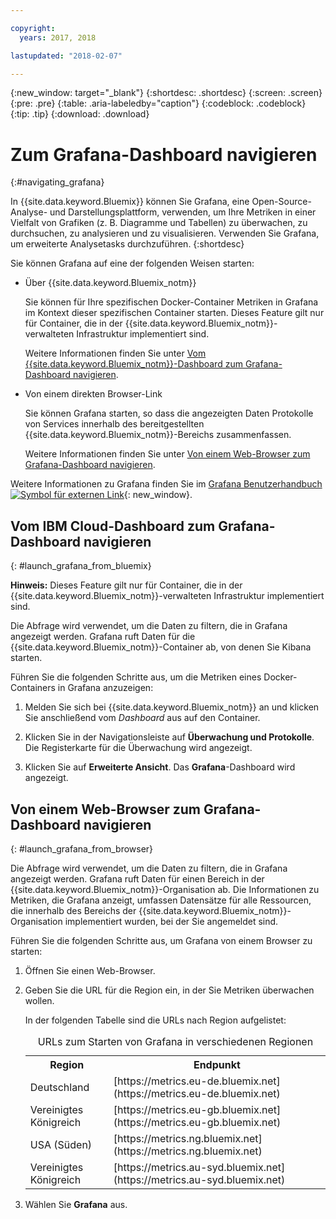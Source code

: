 ```yaml
---

copyright:
  years: 2017, 2018

lastupdated: "2018-02-07"

---
```


{:new_window: target="_blank"}
{:shortdesc: .shortdesc}
{:screen: .screen}
{:pre: .pre}
{:table: .aria-labeledby="caption"}
{:codeblock: .codeblock}
{:tip: .tip}
{:download: .download}


# Zum Grafana-Dashboard navigieren
{:#navigating_grafana}

In {{site.data.keyword.Bluemix}} können Sie Grafana, eine Open-Source-Analyse- und Darstellungsplattform, verwenden, um Ihre Metriken in einer Vielfalt von Grafiken (z. B. Diagramme und Tabellen) zu überwachen, zu durchsuchen, zu analysieren und zu visualisieren. Verwenden Sie Grafana, um erweiterte Analysetasks durchzuführen.
{:shortdesc}

Sie können Grafana auf eine der folgenden Weisen starten:

* Über {{site.data.keyword.Bluemix_notm}}

    Sie können für Ihre spezifischen Docker-Container Metriken in Grafana im Kontext dieser spezifischen Container starten. Dieses Feature gilt nur für Container, die in der {{site.data.keyword.Bluemix_notm}}-verwalteten Infrastruktur implementiert sind. 
    
    Weitere Informationen finden Sie unter [Vom {{site.data.keyword.Bluemix_notm}}-Dashboard zum Grafana-Dashboard navigieren](navigating_grafana.html#launch_grafana_from_bluemix).

* Von einem direkten Browser-Link

    Sie können Grafana starten, so dass die angezeigten Daten Protokolle von Services innerhalb des bereitgestellten {{site.data.keyword.Bluemix_notm}}-Bereichs zusammenfassen.
    
    Weitere Informationen finden Sie unter [Von einem Web-Browser zum Grafana-Dashboard navigieren](navigating_grafana.html#launch_grafana_from_browser).
    
Weitere Informationen zu Grafana finden Sie im [Grafana Benutzerhandbuch![Symbol für externen Link](../../../icons/launch-glyph.svg "Symbol für externen Link")](http://docs.grafana.org/guides/getting_started/){: new_window}.


##  Vom IBM Cloud-Dashboard zum Grafana-Dashboard navigieren
{: #launch_grafana_from_bluemix}

**Hinweis:** Dieses Feature gilt nur für Container, die in der {{site.data.keyword.Bluemix_notm}}-verwalteten Infrastruktur implementiert sind. 

Die Abfrage wird verwendet, um die Daten zu filtern, die in Grafana angezeigt werden. Grafana ruft Daten für die {{site.data.keyword.Bluemix_notm}}-Container ab, von denen Sie Kibana starten. 

Führen Sie die folgenden Schritte aus, um die Metriken eines Docker-Containers in Grafana anzuzeigen:

1. Melden Sie sich bei {{site.data.keyword.Bluemix_notm}} an und klicken Sie anschließend vom *Dashboard* aus auf den Container. 
    
2. Klicken Sie in der Navigationsleiste auf **Überwachung und Protokolle**. Die Registerkarte für die Überwachung wird angezeigt. 
    
3. Klicken Sie auf **Erweiterte Ansicht**. Das **Grafana**-Dashboard wird angezeigt.


##  Von einem Web-Browser zum Grafana-Dashboard navigieren
{: #launch_grafana_from_browser}

Die Abfrage wird verwendet, um die Daten zu filtern, die in Grafana angezeigt werden. Grafana ruft Daten für einen Bereich in der {{site.data.keyword.Bluemix_notm}}-Organisation ab. Die Informationen zu Metriken, die Grafana anzeigt, umfassen Datensätze für alle Ressourcen, die innerhalb des Bereichs der {{site.data.keyword.Bluemix_notm}}-Organisation implementiert wurden, bei der Sie angemeldet sind.

Führen Sie die folgenden Schritte aus, um Grafana von einem Browser zu starten:

1. Öffnen Sie einen Web-Browser. 
2. Geben Sie die URL für die Region ein, in der Sie Metriken überwachen wollen. 

    In der folgenden Tabelle sind die URLs nach Region aufgelistet:
	<table>
      <caption>URLs zum Starten von Grafana in verschiedenen Regionen</caption>
      <tr>
        <th>Region</th>
	    <th>Endpunkt</th>
      </tr>
      <tr>
        <td>Deutschland</td>
	    <td>[https://metrics.eu-de.bluemix.net](https://metrics.eu-de.bluemix.net)</td>
      </tr>
      <tr>
        <td>Vereinigtes Königreich</td>
	    <td>[https://metrics.eu-gb.bluemix.net](https://metrics.eu-gb.bluemix.net)</td>
      </tr>
      <tr>
        <td>USA (Süden)</td>
    	<td>[https://metrics.ng.bluemix.net](https://metrics.ng.bluemix.net)</td>
      </tr>
      <tr>
        <td>Vereinigtes Königreich</td>
	    <td>[https://metrics.au-syd.bluemix.net](https://metrics.au-syd.bluemix.net)</td>
      </tr>
      
    </table>
	
2. Wählen Sie **Grafana** aus.
     

